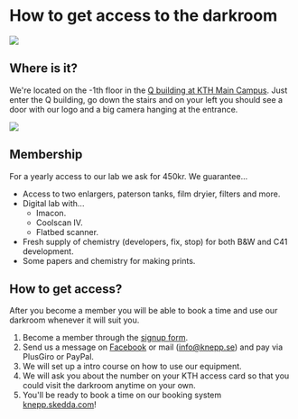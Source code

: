 # How to get access to the darkroom

![](../.gitbook/assets/darkroom3.jpg)

## Where is it?

We're located on the -1th floor in the [Q building at KTH Main Campus](https://www.google.com/maps/place/Malvinas+V%C3%A4g+4,+114+28+Stockholm/@59.3501665,18.0647645,17z/data=!3m1!4b1!4m5!3m4!1s0x465f9d6b2e04a231:0x50419256350f01a1!8m2!3d59.3501665!4d18.0669532). Just enter the Q building, go down the stairs and on your left you should see a door with our logo and a big camera hanging at the entrance.

![](../.gitbook/assets/screenshot-2020-09-03-at-13.51.14.png)

## Membership

For a yearly access to our lab we ask for 450kr. We guarantee...

* Access to two enlargers, paterson tanks, film dryier, filters and more.
* Digital lab with...
  * Imacon.
  * Coolscan IV.
  * Flatbed scanner.
* Fresh supply of chemistry (developers, fix, stop) for both B\&W and C41 development.
* Some papers and chemistry for making prints.

## How to get access?

After you become a member you will be able to book a time and use our darkroom whenever it will suit you.

1. Become a member through the [signup form](https://forms.gle/pQQ772MBiGzdGUgW8).
2. Send us a message on [Facebook](https://www.facebook.com/KneppKTH/) or mail ([info@knepp.se](mailto:info@knepp.se)) and pay via PlusGiro or PayPal.
3. We will set up a intro course on how to use our equipment.
4. We will ask you about the number on your KTH access card so that you could visit the darkroom anytime on your own.
5. You'll be ready to book a time on our booking system [knepp.skedda.com](https://knepp.skedda.com)!
